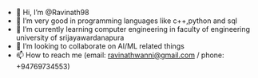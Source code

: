 - 👋 Hi, I’m @Ravinath98
- 👀 I’m very good in programming languages like c++,python and sql
- 🌱 I’m currently learning computer engineering in faculty of engineering university of srijayawardanapura
- 💞️ I’m looking to collaborate on AI/ML related things
- 📫 How to reach me (email: ravinathwanni@gmail.com / phone: +94769734553)

<!---
Ravinath98/Ravinath98 is a ✨ special ✨ repository because its `README.md` (this file) appears on your GitHub profile.
You can click the Preview link to take a look at your changes.
--->
